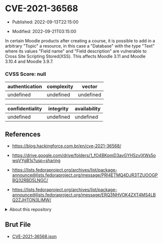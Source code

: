 # CVE-2021-36568

- Published: 2022-09-13T22:15:00

- Modified: 2022-09-21T03:15:00

In certain Moodle products after creating a course, it is possible to add in a arbitrary "Topic" a resource, in this case a "Database" with the type "Text" where its values "Field name" and "Field description" are vulnerable to Cross Site Scripting Stored(XSS). This affects Moodle 3.11 and Moodle 3.10.4 and Moodle 3.9.7.

### CVSS Score: **null**

| authentication | complexity | vector |
| --- | --- | --- |
| undefined | undefined | undefined |

| confidentiality | integrity | availability |
| --- | --- | --- |
| undefined | undefined | undefined |

## References

* https://blog.hackingforce.com.br/en/cve-2021-36568/

* https://drive.google.com/drive/folders/1_fO4BKpmD3avGYHSzvIXWs5owqVYgB1s?usp=sharing

* https://lists.fedoraproject.org/archives/list/package-announce@lists.fedoraproject.org/message/PRI4ETMQ4DJR3TZUOOGPBQ32RBD5LNGC/

* https://lists.fedoraproject.org/archives/list/package-announce@lists.fedoraproject.org/message/ERQ3NHVOK4ZXT4MS4LBQ2ZJHTON3LIMW/

<details>
<summary>About this repository</summary> 

  This repository is part of the project [Live Hack CVE](https://github.com/Live-Hack-CVE). Main website can be found [www.live-hack.org](https://www.live-hack.org) 
  
  Made by [Sn0wAlice](https://github.com/Sn0wAlice) for the people that care about security and need to have a feed of the latest CVEs. Hope you enjoy it, don't forget to star the repo and follow me on [Twitter](https://twitter.com/Sn0wAlice) and [Github](https://github.com/Sn0wAlice). And that is my [personnal website](https://www.alice-snow.me/)

  - [Home Page](https://github.com/Live-Hack-CVE)
  - [Framework](https://github.com/Live-Hack-CVE/cve-framework)
  - [CVE database](https://github.com/Live-Hack-CVE/full_database)
  - [Changelog](https://github.com/Live-Hack-CVE/Changelog)
</details>

## Brut File

* [CVE-2021-36568.json](https://raw.githubusercontent.com/Live-Hack-CVE/full_database/main/cves/2021/CVE-2021-36568.json)

